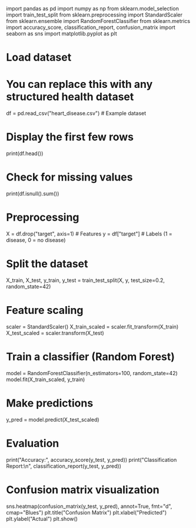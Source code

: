 import pandas as pd
import numpy as np
from sklearn.model_selection import train_test_split
from sklearn.preprocessing import StandardScaler
from sklearn.ensemble import RandomForestClassifier
from sklearn.metrics import accuracy_score, classification_report, confusion_matrix
import seaborn as sns
import matplotlib.pyplot as plt

# Load dataset
# You can replace this with any structured health dataset
df = pd.read_csv("heart_disease.csv")  # Example dataset

# Display the first few rows
print(df.head())

# Check for missing values
print(df.isnull().sum())

# Preprocessing
X = df.drop("target", axis=1)  # Features
y = df["target"]              # Labels (1 = disease, 0 = no disease)

# Split the dataset
X_train, X_test, y_train, y_test = train_test_split(X, y, test_size=0.2, random_state=42)

# Feature scaling
scaler = StandardScaler()
X_train_scaled = scaler.fit_transform(X_train)
X_test_scaled = scaler.transform(X_test)

# Train a classifier (Random Forest)
model = RandomForestClassifier(n_estimators=100, random_state=42)
model.fit(X_train_scaled, y_train)

# Make predictions
y_pred = model.predict(X_test_scaled)

# Evaluation
print("Accuracy:", accuracy_score(y_test, y_pred))
print("Classification Report:\n", classification_report(y_test, y_pred))

# Confusion matrix visualization
sns.heatmap(confusion_matrix(y_test, y_pred), annot=True, fmt="d", cmap="Blues")
plt.title("Confusion Matrix")
plt.xlabel("Predicted")
plt.ylabel("Actual")
plt.show()
